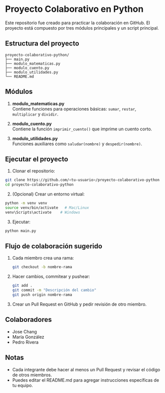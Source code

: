 # Proyecto Colaborativo en Python

Este repositorio fue creado para practicar la colaboración en GitHub.
El proyecto está compuesto por tres módulos principales y un script principal.

## Estructura del proyecto

```
proyecto-colaborativo-python/
├── main.py
├── modulo_matematicas.py
├── modulo_cuento.py
├── modulo_utilidades.py
└── README.md
```

## Módulos

1. **modulo_matematicas.py**  
   Contiene funciones para operaciones básicas: `sumar`, `restar`, `multiplicar` y `dividir`.

2. **modulo_cuento.py**  
   Contiene la función `imprimir_cuento()` que imprime un cuento corto.

3. **modulo_utilidades.py**  
   Funciones auxiliares como `saludar(nombre)` y `despedir(nombre)`.

## Ejecutar el proyecto

1. Clonar el repositorio:
```bash
git clone https://github.com/<tu-usuario>/proyecto-colaborativo-python.git
cd proyecto-colaborativo-python
```

2. (Opcional) Crear un entorno virtual:
```bash
python -m venv venv
source venv/bin/activate   # Mac/Linux
venv\Scripts\activate    # Windows
```

3. Ejecutar:
```bash
python main.py
```

## Flujo de colaboración sugerido

1. Cada miembro crea una rama:
   ```bash
   git checkout -b nombre-rama
   ```

2. Hacer cambios, commitear y pushear:
   ```bash
   git add .
   git commit -m "Descripción del cambio"
   git push origin nombre-rama
   ```

3. Crear un Pull Request en GitHub y pedir revisión de otro miembro.

## Colaboradores

- Jose Chang
- María González
- Pedro Rivera

## Notas

- Cada integrante debe hacer al menos un Pull Request y revisar el código de otros miembros.
- Puedes editar el README.md para agregar instrucciones específicas de tu equipo.
